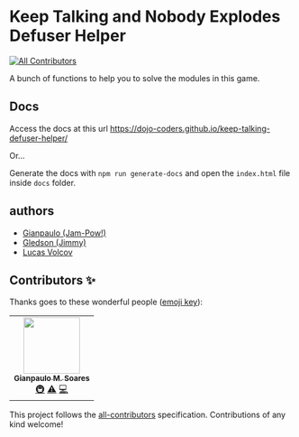 # Keep Talking and Nobody Explodes Defuser Helper
<!-- ALL-CONTRIBUTORS-BADGE:START - Do not remove or modify this section -->
[![All Contributors](https://img.shields.io/badge/all_contributors-1-orange.svg?style=flat-square)](#contributors-)
<!-- ALL-CONTRIBUTORS-BADGE:END -->

A bunch of functions to help you to solve the modules in this game.

## Docs

Access the docs at this url https://dojo-coders.github.io/keep-talking-defuser-helper/

Or...

Generate the docs with `npm run generate-docs` and open the `index.html` file
inside `docs` folder.

## authors

- [Gianpaulo (Jam-Pow!)](@jampow)
- [Gledson (Jimmy)](@gledsoncr)
- [Lucas Volcov](@lvolcov)

## Contributors ✨

Thanks goes to these wonderful people ([emoji key](https://allcontributors.org/docs/en/emoji-key)):

<!-- ALL-CONTRIBUTORS-LIST:START - Do not remove or modify this section -->
<!-- prettier-ignore-start -->
<!-- markdownlint-disable -->
<table>
  <tr>
    <td align="center"><a href="https://github.com/jampow"><img src="https://avatars0.githubusercontent.com/u/40963?v=4?s=100" width="100px;" alt=""/><br /><sub><b>Gianpaulo M. Soares</b></sub></a><br /><a href="#infra-jampow" title="Infrastructure (Hosting, Build-Tools, etc)">🚇</a> <a href="https://github.com/dojo-coders/keep-talking-defuser-helper/commits?author=jampow" title="Tests">⚠️</a> <a href="https://github.com/dojo-coders/keep-talking-defuser-helper/commits?author=jampow" title="Code">💻</a></td>
  </tr>
</table>

<!-- markdownlint-restore -->
<!-- prettier-ignore-end -->

<!-- ALL-CONTRIBUTORS-LIST:END -->

This project follows the [all-contributors](https://github.com/all-contributors/all-contributors) specification. Contributions of any kind welcome!
